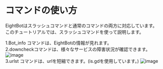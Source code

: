 # コマンドの使い方
EightBotはスラッシュコマンドと通常のコマンドの両方に対応しています。<br>
このチュートリアルでは、スラッシュコマンドを使って説明します。<br>

1.Bot_info コマンドは、EightBotの情報が見れます。<br>
2.downcheckコマンドは、様々なサービスの障害状況が確認できます。
![image](https://user-images.githubusercontent.com/57213007/183793847-afd32a12-93d4-426c-ad49-3242a9846a86.png)<br>
3.urlst    コマンドは、urlを短縮できます。(is.gdを使用しています。)
![image](https://user-images.githubusercontent.com/57213007/183794174-ff589176-a866-4481-8807-bbc0dec15276.png)<br>
